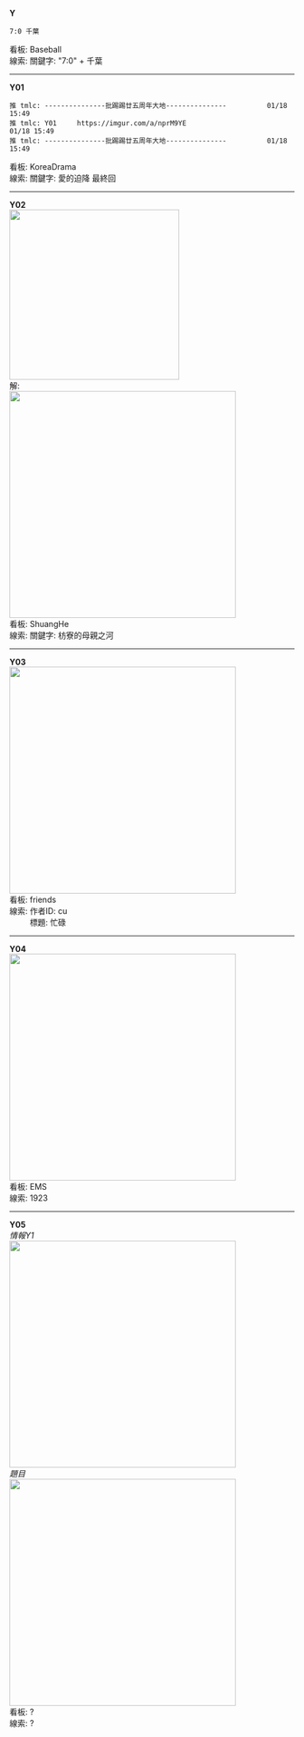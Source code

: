 **Y**  
```
7:0 千葉 
```
看板: Baseball  
線索: 關鍵字: "7:0" + 千葉  
- - -
**Y01**
```
推 tmlc: ---------------批踢踢廿五周年大地---------------          01/18 15:49
推 tmlc: Y01     https://imgur.com/a/nprM9YE                       01/18 15:49
推 tmlc: ---------------批踢踢廿五周年大地---------------          01/18 15:49
```
看板: KoreaDrama  
線索: 關鍵字: 愛的迫降 最終回  
- - -
**Y02**  
<img src="https://i.imgur.com/U1h5MiR.jpg" width="300" hidth="500">  
解:  
<img src="https://i.imgur.com/mLTO4Zp.jpg" width="400" hidth="300">  
看板: ShuangHe  
線索: 關鍵字: 枋寮的母親之河  
- - -
**Y03**  
<img src="https://i.imgur.com/I462RYP.png" width="400" hidth="300">  
看板: friends  
線索: 作者ID: cu  
&emsp;&emsp;&nbsp;&nbsp;標題: 忙碌  
- - -
**Y04**  
<img src="https://imgur.com/Yheyuj9.jpg" width="400" hidth="300">  
看板: EMS  
線索: 1923  
- - -
**Y05**  
*情報Y1*  
<img src="https://i.imgur.com/CK6MCop.png" width="400" hidth="300">  
*題目*  
<img src="https://i.imgur.com/PxtcayA.png" width="400" hidth="300">  
看板: ?  
線索: ?  
